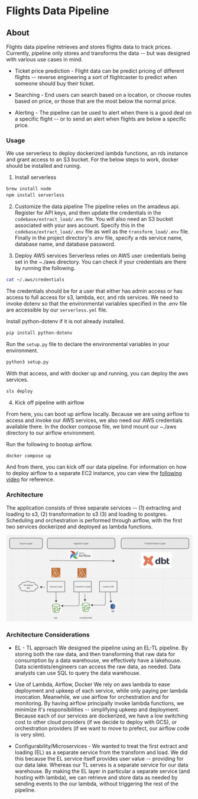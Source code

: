 # Flights Data Pipeline

## About

Flights data pipeline retrieves and stores flights data to track prices.  Currently, pipeline only stores and transforms the data -- but was designed with various use cases in mind.

* Ticket price prediction - Flight data can be predict pricing of different flights -- reverse engineering a sort of flightcaster to predict when someone should buy their ticket. 

* Searching - End users can search based on a location, or choose routes based on price, or those that are the most below the normal price.

* Alerting - The pipeline can be used to alert when there is a good deal on a specific flight -- or to send an alert when flights are below a specific price.

### Usage

We use serverless to deploy dockerized lambda functions, an rds instance and grant access to an S3 bucket.  For the below steps to work, docker should be installed and runing.

1. Install serverless
```bash
brew install node
npm install serverless
```

2. Customize the data pipeline
The pipeline relies on the amadeus api.  Register for API keys, and then update the credentials in the `codebase/extract_load/.env` file.  You will also need an S3 bucket associated with your aws account.  Specify this in the `codebase/extract_load/.env` file as well as the `transform_load/.env` file.  Finally in the project directory's .env file, specify a rds service name, database name, and database password. 

3. Deploy AWS services
Serverless relies on AWS user credentials being set in the ~./aws directory.  You can check if your credentials are there by running the following.

```bash
cat ~/.aws/credentials
```
The credentials should be for a user that either has admin access or has access to full access for s3, lambda, ecr, and rds services.  We need to invoke dotenv so that the environmental variables specified in the .env file are accessible by our `serverless.yml` file.

Install python-dotenv if it is not already installed.

```bash
pip install python-dotenv
```

Run the `setup.py` file to declare the environmental variables in your environment.

```bash
python3 setup.py
```

With that access, and with docker up and running, you can deploy the aws services.

```bash
sls deploy
```

4. Kick off pipeline with airflow

From here, you can boot up airflow locally.  Because we are using airflow to access and invoke our AWS services, we also need our AWS credentials available there.  In the docker compose file, we bind mount our ~./aws directory to our airflow environment.

Run the following to bootup airflow.

```bash
docker compose up
```

And from there, you can kick off our data pipeline.  For information on how to deploy airflow to a separate EC2 instance, you can view the [following video](https://www.youtube.com/watch?v=o88LNQDH2uI&ab_channel=DatawithMarc) for reference.

### Architecture

The application consists of three separate services -- (1) extracting and loading to s3, (2) transformation to s3 (3) and loading to postgres.  Scheduling and orchestration is performed through airflow, with the first two services dockerized and deployed as lambda functions.

<img src="./architecture.png">

### Architecture Considerations

* EL - TL approach
We designed the pipeline using an EL-TL pipeline.  By storing both the raw data, and then transforming that raw data for consumption by a data warehouse, we effectively have a lakehouse.  Data scientists/engineers can access the raw data, as needed. Data analysts can use SQL to query the data warehouse.

* Use of Lambda, Airflow, Docker
We rely on aws lambda to ease deployment and upkeep of each service, while only paying per lambda invocation. Meanwhile, we use airflow for orchestration and for monitoring.  By having airflow principally invoke lambda functions, we minimize it's responsibilities -- simplifying upkeep and deployment.  Because each of our services are dockerized, we have a low switching cost to other cloud providers (if we decide to deploy with GCS), or orchestration providers (if we want to move to prefect, our airflow code is very slim). 

* Configurability/Microservices - We wanted to treat the first extract and loading (EL) as a separate service from the transform and load.  We did this because the EL service itself provides user value -- providing for our data lake.  Whereas our TL serves is a separate service for our data warehouse.  By making the EL layer in particular a separate service (and hosting with lambda), we can retrieve and store data as needed by sending events to the our lambda, without triggering the rest of the pipeline.

